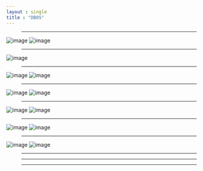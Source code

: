 ```yaml
---
layout : single
title : "DB05"
---
```

>****

![image](https://user-images.githubusercontent.com/105334682/179675321-e44364a8-7dc2-4d12-8c8d-76c37773143a.png)
![image](https://user-images.githubusercontent.com/105334682/179679935-cafd6fef-8a50-4fdb-971d-f2c1d6bfd523.png)
>****

![image](https://user-images.githubusercontent.com/105334682/179684768-47bbb5f8-905b-4608-89ab-40cff8c9e05b.png)
>****

![image](https://user-images.githubusercontent.com/105334682/179693080-73d03242-3302-4eae-a2da-e7c6ed1e611e.png)
![image](https://user-images.githubusercontent.com/105334682/179693119-afad7b7f-8648-45e5-95c5-51648539ff49.png)
>****

![image](https://user-images.githubusercontent.com/105334682/179694797-9e57fb7c-11fa-4131-8580-54672f83334b.png)
![image](https://user-images.githubusercontent.com/105334682/179694855-1383764f-52ad-4633-8fcd-cf778c36c646.png)
>****

![image](https://user-images.githubusercontent.com/105334682/179695698-d8ef34d0-d5dc-4c05-a012-c36ad88c0a8c.png)
![image](https://user-images.githubusercontent.com/105334682/179697447-1c0794c0-2c9d-4f96-a1d8-7842b6dd8125.png)
>****

![image](https://user-images.githubusercontent.com/105334682/179698627-3a7276b9-a1d1-4c25-aa2e-fb5d01dc4e28.png)
![image](https://user-images.githubusercontent.com/105334682/179698910-1cdfaffc-8f88-40c8-990c-bb1bb526a35c.png)
>****

![image](https://user-images.githubusercontent.com/105334682/179703293-fc299508-772b-4ae3-b45b-b7046d21046b.png)
![image](https://user-images.githubusercontent.com/105334682/179704117-5707cc01-f68d-4f15-9f12-83a6d0d4cb60.png)
>****


>****


>****
